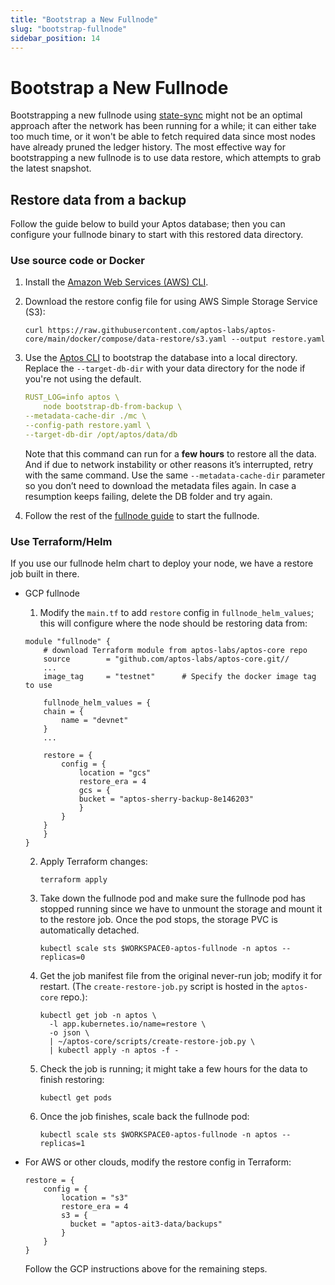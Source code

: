 ```yaml
---
title: "Bootstrap a New Fullnode"
slug: "bootstrap-fullnode"
sidebar_position: 14
---
```


# Bootstrap a New Fullnode

Bootstrapping a new fullnode using [state-sync](../../guides/state-sync.md) might not be an optimal approach after the network has been running for a while; it can either take too much time, or it won't be able to fetch required data since most nodes have already pruned the ledger history. The most effective way for bootstrapping a new fullnode is to use data restore, which attempts to grab the latest snapshot.

## Restore data from a backup

Follow the guide below to build your Aptos database; then you can configure your fullnode binary to start with this restored data directory.

### Use source code or Docker

1. Install the [Amazon Web Services (AWS) CLI](https://docs.aws.amazon.com/cli/latest/userguide/getting-started-install.html).
    
1. Download the restore config file for using AWS Simple Storage Service (S3):    
   ```
   curl https://raw.githubusercontent.com/aptos-labs/aptos-core/main/docker/compose/data-restore/s3.yaml --output restore.yaml
    ```

1. Use the [Aptos CLI](../../cli-tools/aptos-cli-tool/use-aptos-cli.md) to bootstrap the database into a local directory. Replace the `--target-db-dir` with your data directory for the node if you're not using the default.

    ```yaml
    RUST_LOG=info aptos \
        node bootstrap-db-from-backup \
    --metadata-cache-dir ./mc \ 
    --config-path restore.yaml \
    --target-db-dir /opt/aptos/data/db
    ```

    Note that this command can run for a **few hours** to restore all the data. And if due to network instability or other reasons it’s interrupted, retry with the same command. Use the same `--metadata-cache-dir` parameter so you don’t need to download the metadata files again. In case a resumption keeps failing, delete the DB folder and try again.

1. Follow the rest of the [fullnode guide](fullnode-source-code-or-docker.md) to start the fullnode.

### Use Terraform/Helm

If you use our fullnode helm chart to deploy your node, we have a restore job built in there.

- GCP fullnode

  1. Modify the `main.tf` to add `restore` config in `fullnode_helm_values`; this will configure where the node should be restoring data from:

    ```
    module "fullnode" {
        # download Terraform module from aptos-labs/aptos-core repo
        source        = "github.com/aptos-labs/aptos-core.git//
        ...
        image_tag     = "testnet"      # Specify the docker image tag to use

        fullnode_helm_values = {
        chain = {
            name = "devnet"
        }
        ...

        restore = {
            config = {
                location = "gcs"
                restore_era = 4
                gcs = {
                bucket = "aptos-sherry-backup-8e146203"
                }
            }
        }
        }
    }
    ```

    2. Apply Terraform changes:

        ```
        terraform apply
        ```

    3. Take down the fullnode pod and make sure the fullnode pod has stopped running since we have to unmount the storage and mount it to the restore job. Once the pod stops, the storage PVC is automatically detached.
    
        ```
        kubectl scale sts $WORKSPACE0-aptos-fullnode -n aptos --replicas=0
        ```
    4. Get the job manifest file from the original never-run job; modify it for restart. (The `create-restore-job.py` script is hosted in the `aptos-core` repo.):
        ```
        kubectl get job -n aptos \
          -l app.kubernetes.io/name=restore \
          -o json \
          | ~/aptos-core/scripts/create-restore-job.py \
          | kubectl apply -n aptos -f -
        ```

    5. Check the job is running; it might take a few hours for the data to finish restoring:
        ```
        kubectl get pods
        ```
    
    6. Once the job finishes, scale back the fullnode pod:
        ```
        kubectl scale sts $WORKSPACE0-aptos-fullnode -n aptos --replicas=1
        ```

- For AWS or other clouds, modify the restore config in Terraform:

    ```
    restore = {
        config = {
            location = "s3"
            restore_era = 4
            s3 = {
              bucket = "aptos-ait3-data/backups"
            }
        }
    }
    ```

    Follow the GCP instructions above for the remaining steps.
